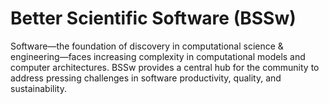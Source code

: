 # Better Scientific Software (BSSw)

Software—the foundation of discovery in computational science & engineering—faces increasing complexity in computational models and computer architectures. BSSw provides a central hub for the community to address pressing challenges in software productivity, quality, and sustainability.

<!---
Slide1 L: ../Articles/Blog/BSSwHighlights2021.md
Slide1 R: ../images/Blog_2112_YIR_Montage.png
Slide2 L: ../Articles/Blog/2021-12-sc21-swe-cse-bof.md
Slide2 R: ../images/Blog_2112_SC21.png
Slide3 L: ../Articles/Blog/2021-11-HPCAndTheLabManager.md
Slide3 R: ../images/Blog_2111_HPC_LM.png
Slide4 L: ../Articles/Blog/2021-11-CollegevilleReportDay3.md
Slide4 R: ../images/Blog_2109_Collegeville1.png
Slide5 L: ../CuratedContent/InclusiveTermsResources.md
Slide5 R: ../CuratedContent/swr-panels-cc.md
Slide6 L: ../Articles/Blog/2021-10-FirstFiveYrsWebinar.md
Slide6 R: ../images/Blog_2110_HPC-BP.png
Slide7 L: ../ShortArticles/CodingConventions.md
Slide7 R: ../Events/2022-01-SoftwareQualityDays.md
--->

<!---
Caution: Blank line after first comment mark (or before last comment mark) causes build failure.
LCM: Saving for use again later
Slide1 L: ../Articles/Blog/2021-09-SSwDiscoveriesInterview.md
Slide1 R: ../images/Blog_2109_SX_OmicronA.png
Slide2 L: ../Articles/Blog/2021-09-CollegevilleReportDay1.md
Slide2 R: ../images/Blog_2109_Collegeville1.png
Slide3 L: ../CuratedContent/SoftwareSustainabilityInstituteGuides.md
Slide3 R: ../CuratedContent/ExecutableEnvironments.md
Slide4 L: ../Articles/Blog/2021-08-registry-best-practices.md 
Slide4 R: ../CuratedContent/ThingsYouShouldNeverDoPartI.md
Slide5 L: ../Articles/Blog/2021-08-IntegratingInterns.md
Slide5 R: ../images/Blog_0821_Interns.png
Slide6 L: ../Events/2021-10-XpertNetwork.md
Slide6 R: ../Events/2021-10-wosss21.md
Slide7 R: ../Events/hpcbp-057-sierra-and-elcapitan-coes.md
Slide7 L: ../Events/2021-10-ssi-fellowship.md
--->

<!---
[Site Overview](SiteOverview.md)

[Communities Overview](CommunitiesOverview.md)

[Intro to CSE](IntroToCse.md)

[Intro to HPC](IntroToHpc.md)

--->

